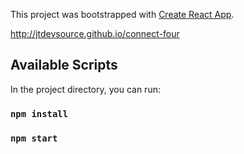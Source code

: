 This project was bootstrapped with [Create React App](https://github.com/facebook/create-react-app).

http://jtdevsource.github.io/connect-four

## Available Scripts

In the project directory, you can run:

### `npm install`
### `npm start`